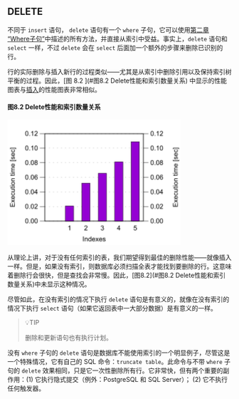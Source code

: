 ##  DELETE

不同于 `insert` 语句， `delete` 语句有一个 `where` 子句，它可以使用[第二章 “Where子句”](./where-clause.md)中描述的所有方法，并直接从索引中受益。事实上，`delete` 语句和 `select` 一样，不过 `delete` 会在 `select` 后面加一个额外的步骤来删除已识别的行。

行的实际删除与插入新行的过程类似——尤其是从索引中删除引用以及保持索引树平衡的过程。因此，[图 8.2 ](#图8.2 Delete性能和索引数量关系) 中显示的性能图表与[插入](./8-1-insert.md)的性能图表非常相似。



#### 图8.2 Delete性能和索引数量关系

<img src="./img/fig08_02_delete.en.Spgqwe-H.png" alt="img" style="zoom:150%;" />



从理论上讲，对于没有任何索引的表，我们期望得到最佳的删除性能——就像插入一样。但是，如果没有索引，则数据库必须扫描全表才能找到要删除的行。这意味着删除行会很快，但是查找会非常慢。因此，[图8.2](#图8.2 Delete性能和索引数量关系)中未显示这种情况。

尽管如此，在没有索引的情况下执行  `delete` 语句是有意义的，就像在没有索引的情况下执行 `select` 语句（如果它返回表中一大部分数据）是有意义的一样。



> 💡TIP
>
> 删除和更新语句也有执行计划。



没有 `where` 子句的 `delete` 语句是数据库不能使用索引的一个明显例子，尽管这是一个特殊情况，它有自己的 SQL 命令：`truncate table`。此命令与不带 `where` 子句的 `delete` 效果相同，只是它一次性删除所有行。它非常快，但有两个重要的副作用：(1) 它执行隐式提交（例外：PostgreSQL 和 SQL Server）； (2) 它不执行任何触发器。


